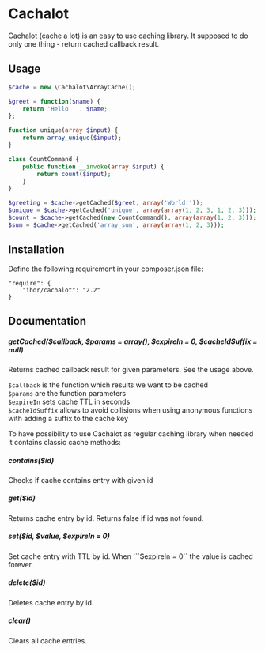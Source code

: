 Cachalot
========

Cachalot (cache a lot) is an easy to use caching library. It supposed to do only one thing - return cached callback result.

Usage
-----
```php
$cache = new \Cachalot\ArrayCache();

$greet = function($name) {
    return 'Hello ' . $name;
};

function unique(array $input) {
    return array_unique($input);
}

class CountCommand {
    public function __invoke(array $input) {
        return count($input);
    }
}

$greeting = $cache->getCached($greet, array('World!'));
$unique = $cache->getCached('unique', array(array(1, 2, 3, 1, 2, 3)));
$count = $cache->getCached(new CountCommand(), array(array(1, 2, 3)));
$sum = $cache->getCached('array_sum', array(array(1, 2, 3)));
```

Installation
------------
Define the following requirement in your composer.json file:
```
"require": {
    "ihor/cachalot": "2.2"
}
```

Documentation
-------------
##### getCached($callback, $params = array(), $expireIn = 0, $cacheIdSuffix = null)

Returns cached callback result for given parameters. See the usage above.

```$callback``` is the function which results we want to be cached  
```$params``` are the function parameters  
```$expireIn``` sets cache TTL in seconds  
```$cacheIdSuffix``` allows to avoid collisions when using anonymous functions with adding a suffix to the cache key    

To have possibility to use Cachalot as regular caching library when needed it contains classic cache methods:

##### contains($id)

Checks if cache contains entry with given id

##### get($id)

Returns cache entry by id. Returns false if id was not found.

##### set($id, $value, $expireIn = 0)

Set cache entry with TTL by id. When ```$expireIn = 0`` the value is cached forever.

##### delete($id)

Deletes cache entry by id.

##### clear()

Clears all cache entries.
